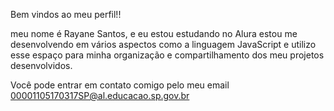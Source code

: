 Bem vindos ao meu perfil!!

meu nome é Rayane Santos, e eu estou estudando no Alura
estou me desenvolvendo em vários aspectos como a linguagem JavaScript e utilizo esse espaço para minha organização e compartilhamento dos meu projetos desenvolvidos.

Você pode entrar em contato comigo pelo meu email 00001105170317SP@al.educacao.sp.gov.br


